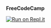 **FreeCodeCamp**

[![Run on Repl.it](https://repl.it/badge/github/freeCodeCamp/boilerplate-socketio)](https://repl.it/github/freeCodeCamp/boilerplate-socketio)
